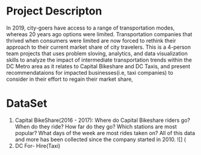 # Project Descripton
In 2019, city-goers have access to a range of transportation modes, whereas 20 years ago options were limited. Transportation companies that thrived when consumers were limited are now forced to rethink their approach to their current market share of city travelers. This is a 4-person team projects that uses problem sloving, analytics, and data visualization skills to analyze the impact of intermediate transportation trends within the DC Metro area as it relates to Capital Bikeshare and DC Taxis, and present recommendataions for impacted businesses(i.e, taxi companies) to consider in their effort to regain their market share, 

# DataSet
1. Capital BikeShare(2016 - 2017): Where do Capital Bikeshare riders go?  When do they ride? How far do they go? Which stations are most popular?  What days of the week are most rides taken on? All of this data and more has been collected since the company started in 2010.
![] (
2. DC For- Hire(Taxi)
